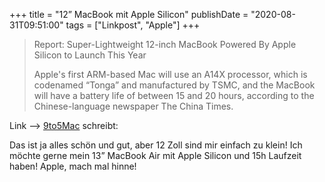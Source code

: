 +++
title = "12” MacBook mit Apple Silicon"
publishDate = "2020-08-31T09:51:00"
tags = ["Linkpost", "Apple"]
+++


> Report: Super-Lightweight 12-inch MacBook Powered By Apple Silicon to Launch This Year
>
> Apple's first ARM-based Mac will use an A14X processor, which is codenamed “Tonga” and manufactured by TSMC, and the MacBook will have a battery life of between 15 and 20 hours, according to the Chinese-language newspaper The China Times.

Link --> [9to5Mac](https://www.macrumors.com/2020/08/31/12-inch-macbook-apple-silicon-this-year/) schreibt:


Das ist ja alles schön und gut, aber 12 Zoll sind mir einfach zu klein! Ich möchte gerne mein 13” MacBook Air mit Apple Silicon und 15h Laufzeit haben! Apple, mach mal hinne!

<!--more-->